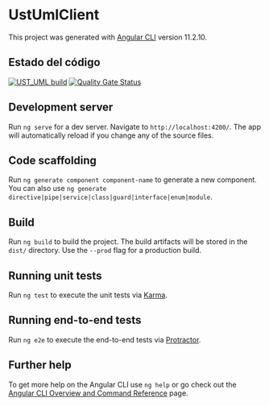 # UstUmlClient

This project was generated with [Angular CLI](https://github.com/angular/angular-cli) version 11.2.10.

## Estado del código
[![UST_UML build](https://github.com/USantaTecla-tool-ustUML/front-angular/actions/workflows/ci.yml/badge.svg)](https://github.com/USantaTecla-tool-ustUML/front-angular/actions)
[![Quality Gate Status](https://sonarcloud.io/api/project_badges/measure?project=USantaTecla-tool-ustUML_front-angular&metric=alert_status)](https://sonarcloud.io/dashboard?id=USantaTecla-tool-ustUML_front-angular)

## Development server

Run `ng serve` for a dev server. Navigate to `http://localhost:4200/`. The app will automatically reload if you change any of the source files.

## Code scaffolding

Run `ng generate component component-name` to generate a new component. You can also use `ng generate directive|pipe|service|class|guard|interface|enum|module`.

## Build

Run `ng build` to build the project. The build artifacts will be stored in the `dist/` directory. Use the `--prod` flag for a production build.

## Running unit tests

Run `ng test` to execute the unit tests via [Karma](https://karma-runner.github.io).

## Running end-to-end tests

Run `ng e2e` to execute the end-to-end tests via [Protractor](http://www.protractortest.org/).

## Further help

To get more help on the Angular CLI use `ng help` or go check out the [Angular CLI Overview and Command Reference](https://angular.io/cli) page.
